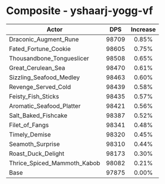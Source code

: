 # Composite - yshaarj-yogg-vf
| Actor | DPS | Increase |
|---|:---:|:---:|
|Draconic_Augment_Rune|98709|0.85%|
|Fated_Fortune_Cookie|98605|0.75%|
|Thousandbone_Tongueslicer|98508|0.65%|
|Great_Cerulean_Sea|98470|0.61%|
|Sizzling_Seafood_Medley|98463|0.60%|
|Revenge_Served_Cold|98439|0.58%|
|Feisty_Fish_Sticks|98435|0.57%|
|Aromatic_Seafood_Platter|98421|0.56%|
|Salt_Baked_Fishcake|98387|0.52%|
|Filet_of_Fangs|98341|0.48%|
|Timely_Demise|98320|0.45%|
|Seamoth_Surprise|98310|0.44%|
|Roast_Duck_Delight|98173|0.30%|
|Thrice_Spiced_Mammoth_Kabob|98082|0.21%|
|Base|97875|0.00%|
